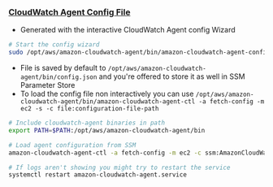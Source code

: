 ### [CloudWatch Agent Config File](https://docs.aws.amazon.com/AmazonCloudWatch/latest/monitoring/install-CloudWatch-Agent-commandline-fleet.html)
- Generated with the interactive CloudWatch Agent config Wizard 

```bash
# Start the config wizard
sudo /opt/aws/amazon-cloudwatch-agent/bin/amazon-cloudwatch-agent-config-wizard
```

- File is saved by default to `/opt/aws/amazon-cloudwatch-agent/bin/config.json` and you're offered to store it as well in SSM Parameter Store
- To load the config file non interactively you can use `/opt/aws/amazon-cloudwatch-agent/bin/amazon-cloudwatch-agent-ctl -a fetch-config -m ec2 -s -c file:configuration-file-path` 

```bash
# Include cloudwatch-agent binaries in path
export PATH=$PATH:/opt/aws/amazon-cloudwatch-agent/bin

# Load agent configuration from SSM
amazon-cloudwatch-agent-ctl -a fetch-config -m ec2 -c ssm:AmazonCloudWatch-linux

# If logs aren't showing you might try to restart the service
systemctl restart amazon-cloudwatch-agent.service
```